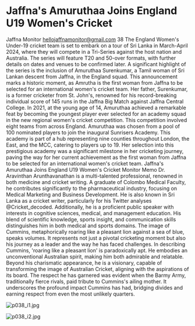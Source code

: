 # Jaffna's Amuruthaa Joins England U19 Women's Cricket

Jaffna Monitor
hellojaffnamonitor@gmail.com
38
The England Women's Under-19 cricket team is set to embark on 
a tour of Sri Lanka in March-April 2024, where they will compete 
in a Tri-Series against the host nation and Australia. The series 
will feature T20 and 50-over formats, with further details on dates 
and venues to be confirmed later. A significant highlight of the 
series is the inclusion of Amuruthaa Surenkumar, a Tamil woman 
of Sri Lankan descent from Jaffna, in the England squad. This 
announcement marks a historic moment, as Amrutha is the first 
woman from Jaffna to be selected for an international women's 
cricket team. Her father, Surenkumar, is a former cricketer from 
St. John's, renowned for his record-breaking individual score of 
145 runs in the Jaffna Big Match against Jaffna Central College. 
In 2021, at the young age of 14, Amuruthaa achieved a remarkable 
feat by becoming the youngest player ever selected for an 
academy squad in the new regional women's cricket competition. 
This competition involved eight teams from across England. 
Amuruthaa was chosen from a pool of 100 nominated players to 
join the inaugural Sunrisers Academy. This academy is part of 
a hub representing nine counties throughout London, the East, 
and the MCC, catering to players up to 19. Her selection into this 
prestigious academy was a significant milestone in her cricketing 
journey, paving the way for her current achievement as the first 
woman from Jaffna to be selected for an international women's 
cricket team. 
Jaffna's Amuruthaa 
Joins England U19 
Women's Cricket
Monitor Memo
Dr. Aravinthan Arunthavanathan 
is a multi-talented professional, renowned in 
both medicine and cricket writing. A graduate 
of Colombo Medical Faculty, he contributes 
significantly to the pharmaceutical industry, 
focusing on Medical Marketing and Business 
Development. He is also known in Sri Lanka 
as a cricket writer, particularly for his Twitter 
analyses @Cricket_decoded. Additionally, he is a 
proficient public speaker with interests in cognitive 
sciences, medical, and management education. His 
blend of scientific knowledge, sports insight, and 
communication skills distinguishes him in both 
medical and sports domains. 
The image of Cummins, metaphorically 
roaring like a pleasant lion against a sea of 
blue, speaks volumes. It represents not just 
a pivotal cricketing moment but also his 
journey as a leader and the way he has faced 
challenges.
In describing Cummins, 'roaring like a 
pleasant lion' is paradoxically apt. He 
embodies an unconventional Australian spirit, 
making him both admirable and relatable. 
Beyond his charismatic appearance, he is a 
visionary, capable of transforming the image 
of Australian Cricket, aligning with the 
aspirations of its board.
The respect he has garnered was evident when 
the Barmy Army, traditionally fierce rivals, 
paid tribute to Cummins's ailing mother. It 
underscores the profound impact Cummins 
has had, bridging divides and earning respect 
from even the most unlikely quarters.

![p038_i1.jpg](images_out/015_jaffnas_amuruthaa_joins_england_u19_womens_cricket/p038_i1.jpg)

![p038_i2.jpg](images_out/015_jaffnas_amuruthaa_joins_england_u19_womens_cricket/p038_i2.jpg)

